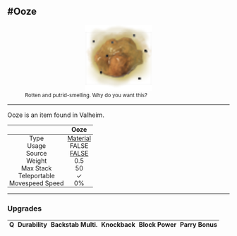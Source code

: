 <meta property="og:title" content="Ooze - MoreValheim" /><meta property="og:type" content="website" /><meta property="og:image" content="/assets/ooze.png" /><meta property="og:description" content="Ooze is an item found in Valheim." /><meta name="theme-color" content="#546D78"><meta name="twitter:card" content="summary_large_image">
#Ooze
-------------
<style>img {width:20px;}.tb {width:150px;display: block;margin-left: auto;margin-right: auto;}</style>

<style>.md-typeset table:not([class]) th:not([align]) {min-width:unset!important;}</style>
<style>td{padding:0em 0.3em!important;text-align:center!important;border-left:.05rem solid var(--md-default-fg-color--lightest)}</style>

<style>th{padding:0.1em 0.3em!important;text-align:center!important;font-weight:bold}</style>

<style>pre{text-align:right!important}</style>
<style>table tr td:first-child {border-left: 0;};</style>

<figure><img src="/assets/ooze.png" class="tb" /><figcaption><small>Rotten and putrid-smelling. Why do you want this?</small></figcaption></figure>

-------------

Ooze is an item found in Valheim.

|        | Ooze              |
| ----------- | ------------------------------------ |
| Type | [Material](../../types/material)
| Usage | FALSE<br>
| Source | [FALSE](../../items/false)
| Weight | 0.5 |
| Max Stack | 50 |
| Teleportable | ✓
| Movespeed Speed | 0%


-------------

### Upgrades
| Q | Durability | Backstab Multi. | Knockback | Block Power | Parry Bonus
| - | - | - | - | - | - 
